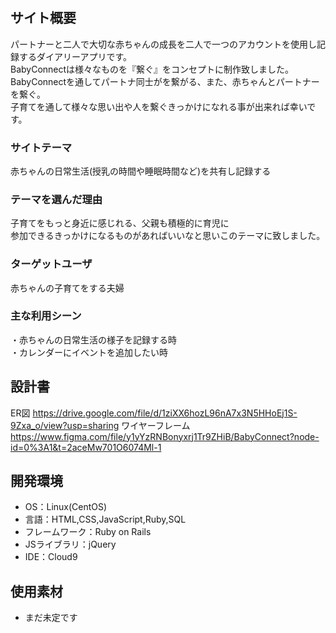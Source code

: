 # <BabyConnect>

## サイト概要
パートナーと二人で大切な赤ちゃんの成長を二人で一つのアカウントを使用し記録するダイアリーアプリです。<br>
BabyConnectは様々なものを『繋ぐ』をコンセプトに制作致しました。<br>
BabyConnectを通してパートナ同士がを繋がる、また、赤ちゃんとパートナーを繋ぐ。<br>
子育てを通して様々な思い出や人を繋ぐきっかけになれる事が出来れば幸いです。<br>

### サイトテーマ
赤ちゃんの日常生活(授乳の時間や睡眠時間など)を共有し記録する<br>

### テーマを選んだ理由
子育てをもっと身近に感じれる、父親も積極的に育児に<br>
参加できるきっかけになるものがあればいいなと思いこのテーマに致しました。<br>

### ターゲットユーザ
赤ちゃんの子育てをする夫婦<br>

### 主な利用シーン
・赤ちゃんの日常生活の様子を記録する時<br>
・カレンダーにイベントを追加したい時<br>

## 設計書
ER図 https://drive.google.com/file/d/1ziXX6hozL96nA7x3N5HHoEj1S-9Zxa_o/view?usp=sharing
ワイヤーフレーム https://www.figma.com/file/y1yYzRNBonyxrj1Tr9ZHiB/BabyConnect?node-id=0%3A1&t=2aceMw701O6074Ml-1
## 開発環境
- OS：Linux(CentOS)
- 言語：HTML,CSS,JavaScript,Ruby,SQL
- フレームワーク：Ruby on Rails
- JSライブラリ：jQuery
- IDE：Cloud9

## 使用素材
- まだ未定です